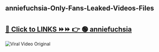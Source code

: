 
 ## anniefuchsia-Only-Fans-Leaked-Videos-Files

# <h2><a href="https://mediaupload.pro?anniefuchsia">🔗 Click to LINKS ⏩⏩ 👉 🟢 anniefuchsia </a></h2>

<a href="https://mediaupload.pro?anniefuchsia" rel="nofollow" data-target="animated-image.originalLink"><img src="https://i.ibb.co.com/xMMVF88/686577567.gif" alt="Viral Video Original" style="max-width: 100%; display: inline-block;" data-target="animated-image.originalImage"></a>